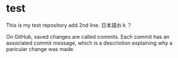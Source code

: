 # test
This is my test repository
add 2nd line. 日本語おｋ？

On GitHub, saved changes are called commits.
Each commit has an associated commit message,
which is a descriotion explaining why a paricular change was made.
